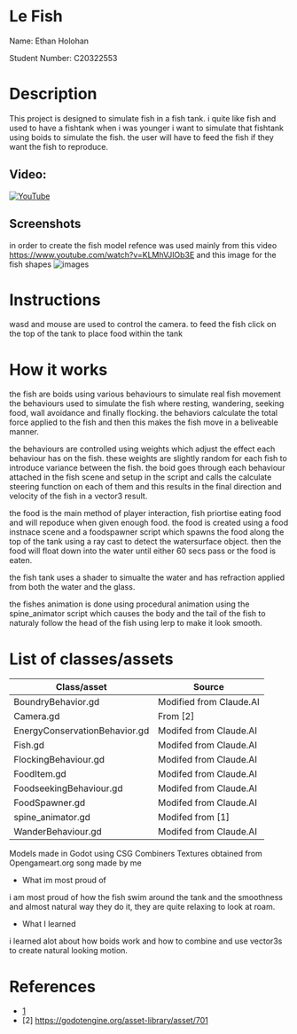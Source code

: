 # Le Fish

Name: Ethan Holohan

Student Number: C20322553

# Description

This project is designed to simulate fish in a fish tank. i quite like fish and used to have a fishtank when i was younger
i want to simulate that fishtank using boids to simulate the fish. the user will have to feed the fish if they want the fish to reproduce.

## Video:

[![YouTube](![image](https://github.com/user-attachments/assets/a3a00d38-4d2f-480d-aa67-6a5d5611a268))](https://youtu.be/SjS7tecjipg)

## Screenshots

in order to create the fish model refence was used mainly from this video 
https://www.youtube.com/watch?v=KLMhVJlOb3E
and this image for the fish shapes
![images](https://github.com/user-attachments/assets/609f5ea1-a751-4157-8594-3393f90fdfac)

# Instructions
wasd and mouse are used to control the camera. to feed the fish click on the top of the tank to place food within the tank

# How it works
the fish are boids using various behaviours to simulate real fish movement
the behaviours used to simulate the fish where resting, wandering, seeking food, wall avoidance and finally flocking. 
the behaviors calculate the total force applied to the fish and then this makes the fish move in a beliveable manner.

the behaviours are controlled using weights which adjust the effect each behaviour has on the fish.
these weights are slightly random for each fish to introduce variance between the fish.
the boid goes through each behaviour attached in the fish scene and setup in the script and calls the calculate steering function on
each of them and this results in the final direction and velocity of the fish in a vector3 result.

the food is the main method of player interaction, fish priortise eating food and will repoduce when given enough food.
the food is created using a food instnace scene and a foodspawner script which spawns the food along the top of the tank using a ray cast to detect
the watersurface object. then the food will float down into the water until either 60 secs pass or the food is eaten.

the fish tank uses a shader to simualte the water and has refraction applied from both the water and the glass.

the fishes animation is done using procedural animation using the spine_animator script which causes the body and the tail of the fish to naturaly follow the
head of the fish using lerp to make it look smooth.

# List of classes/assets

| Class/asset | Source |
|-----------|-----------|
| BoundryBehavior.gd | Modified from Claude.AI |
| Camera.gd | From [2] |
| EnergyConservationBehavior.gd | Modifed from Claude.AI |
| Fish.gd | Modifed from Claude.AI |
| FlockingBehaviour.gd | Modifed from Claude.AI |
| FoodItem.gd | Modifed from Claude.AI |
| FoodseekingBehaviour.gd | Modifed from Claude.AI |
| FoodSpawner.gd | Modifed from Claude.AI |
| spine_animator.gd | Modifed from [1] |
| WanderBehaviour.gd | Modifed from Claude.AI |

Models made in Godot using CSG Combiners
Textures obtained from Opengameart.org
song made by me

- What im most proud of

i am most proud of how the fish swim around the tank and the smoothness and almost natural way they do it, they are quite
relaxing to look at roam.
  
- What I learned

i learned alot about how boids work and how to combine and use vector3s to create natural looking motion.

# References
* [1](https://github.com/skooter500/miniature-rotary-phone/blob/main/minature-rotary-phone/behaviors/spine_animator.gd)
* [2] https://godotengine.org/asset-library/asset/701


